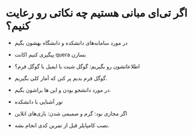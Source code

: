 # اگر تی‌ای مبانی هستیم چه نکاتی رو رعایت کنیم؟

+ در مورد سامانه‌های دانشکده و دانشگاه بهشون بگیم

+ پیگیری کنیم اکانت quera بسازن 

+ اطلاعاتشون رو بگیریم: گوگل شیت یا ایمیل یا گوگل فرم؟

+ گوگل فرم بدیم پر کنن که آمار کلی بگیریم.

+ در مورد دانشجو بودن و این ها براشون بگیم.

+ تور آشنایی با دانشکده

+ اگر مجازی بود: گرم و صمیمی شدن: بازی‌های انلاین

+ نصب کامپایلر قبل از تمرین کدی انجام بشه.

  
